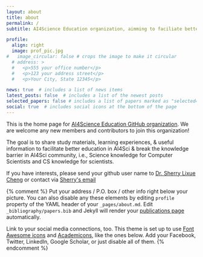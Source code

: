 ```yaml
---
layout: about
title: about
permalink: /
subtitle: AI4Science Education organization, aimming to faciliate better eduation for AI4Sci 

profile:
  align: right
  image: prof_pic.jpg
#   image_circular: false # crops the image to make it circular
  # address: >
  #   <p>555 your office number</p>
  #   <p>123 your address street</p>
  #   <p>Your City, State 12345</p>

news: true  # includes a list of news items
latest_posts: false  # includes a list of the newest posts
selected_papers: false # includes a list of papers marked as "selected={true}"
social: true  # includes social icons at the bottom of the page
---
```


This is the home page for [AI4Science Education GitHub organization](https://github.com/AI4SciEdu). We are welcome any new members and contributors to join this organization! 

The goal is to share study materials, learning experiences, & useful information to facilitate better education in AI4Sci & break the knowledge barrier in AI4Sci community, i.e., Science knowledge for Computer Scientists and CS knowledge for scientists.

If you have interests, please send your github user name to [Dr. Sherry Lixue Cheng](https://sherrylixuecheng.github.io/) or contact via <a href = "mailto: sherrylixuecheng@google.com">Sherry's email</a>


{% comment %} Put your address / P.O. box / other info right below your picture. You can also disable any these elements by editing `profile` property of the YAML header of your `_pages/about.md`. Edit `_bibliography/papers.bib` and Jekyll will render your [publications page](/al-folio/publications/) automatically.

Link to your social media connections, too. This theme is set up to use [Font Awesome icons](http://fortawesome.github.io/Font-Awesome/) and [Academicons](https://jpswalsh.github.io/academicons/), like the ones below. Add your Facebook, Twitter, LinkedIn, Google Scholar, or just disable all of them.
{% endcomment %}

